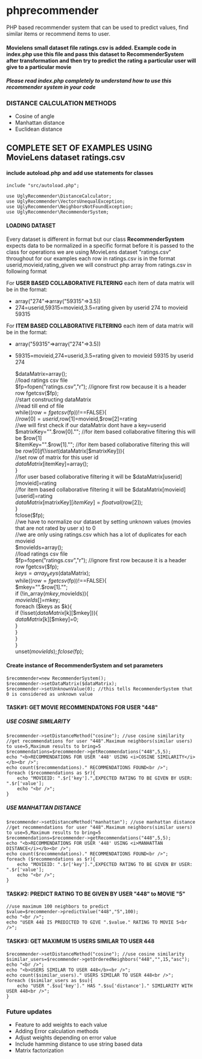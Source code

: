# phprecommender
PHP based recommender system that can be used to predict values, find similar items or recommend items to user.

#### Movielens small dataset file ratings.csv is added. Example code in index.php use this file and pass this dataset to RecommenderSystem after transformation and then try to predict the rating a particular user will give to a particular movie

##### Please read index.php completely to understand how to use this recommender system in your code

### DISTANCE CALCULATION METHODS
- Cosine of angle
- Manhattan distance
- Euclidean distance

## COMPLETE SET OF EXAMPLES USING MovieLens dataset ratings.csv

#### include autoload.php and add use statements for classes

    include "src/autoload.php";

    use UglyRecommender\DistanceCalculator;
    use UglyRecommender\VectorsUnequalException;
    use UglyRecommender\NeighborsNotFoundException;
    use UglyRecommender\RecommenderSystem;

#### LOADING DATASET

Every dataset is different in format but our class **RecommenderSystem** expects data to be normalized
in a specific format before it is passed to the class for operations
we are using MovieLens dataset "ratings.csv" throughout for our examples
each row in ratings.csv is in the format
userid,movieid,rating_given
we will construct php array from ratings.csv in following format

For **USER BASED COLLABORATIVE FILTERING** each item of data matrix will be in the format:
- array("274"=>array("59315"=>3.5))
- 274=userid,59315=movieid,3.5=rating given by userid 274 to movieid 59315 

For **ITEM BASED COLLABORATIVE FILTERING** each item of data matrix will be in the format:
- array("59315"=>array("274"=>3.5))
- 59315=movieid,274=userid,3.5=rating given to movieid 59315 by userid 274

    $dataMatrix=array();  
    //load ratings csv file  
    $fp=fopen("ratings.csv","r");  
    //ignore first row because it is a header row  
    fgetcsv($fp);  
    //start constructing dataMatrix  
    //read till end of file  
    while(($row=fgetcsv($fp))!==FALSE){  
        //$row[0]=userid,$row[1]=movieid,$row[2]=rating  
        //we will first check if our dataMatrix dont have a key=userid  
        $matrixKey="".$row[0].""; //for item based collaborative filtering this will be $row[1]  
        $itemKey="".$row[1].""; //for item based collaborative filtering this will be $row[0]  
        if (!isset($dataMatrix[$matrixKey])){  
            //set row of matrix for this user id  
            $dataMatrix[$itemKey]=array();  
        }  
        //for user based collaborative filtering it will be $dataMatrix[userid][movieid]=rating  
        //for item based collaborative filtering it will be $dataMatrix[movieid][userid]=rating  
        $dataMatrix[$matrixKey][$itemKey]=floatval($row[2]);  
    }  
    fclose($fp);  
    //we have to normalize our dataset by setting unknown values (movies that are not rated by user x) to 0  
    //we are only using ratings.csv which has a lot of duplicates for each movieid  
    $movieIds=array();  
    //load ratings csv file  
    $fp=fopen("ratings.csv","r");  
    //ignore first row because it is a header row  
    fgetcsv($fp);  
    $keys=array_keys($dataMatrix);  
    while(($row=fgetcsv($fp))!==FALSE){  
        $mkey="".$row[1]."";  
        if (!in_array($mkey,$movieIds)){  
            $movieIds[]=$mkey;  
            foreach ($keys as $k){  
                if (!isset($dataMatrix[$k][$mkey])){  
                    $dataMatrix[$k][$mkey]=0;  
                }  
            }  
        }  
    }  
    unset($movieIds);  
    fclose($fp);

#### Create instance of RecommenderSystem and set parameters

    $recommender=new RecommenderSystem();  
    $recommender->setDataMatrix($dataMatrix);  
    $recommender->setUnknownValue(0); //this tells RecommenderSystem that 0 is considered as unknown value  

#### TASK#1: GET MOVIE RECOMMENDATONS FOR USER "448"

##### USE COSINE SIMILARITY

    $recommender->setDistanceMethod("cosine"); //use cosine similarity
    //get recommendations for user "448".Maximum neighbors(similar users) to use=5,Maximum results to bring=5
    $recommendations=$recommender->getRecommendations("448",5,5);
    echo "<b>RECOMMENDATIONS FOR USER '448' USING <i>COSINE SIMILARITY</i></b><br />";
    echo count($recommendations)." RECOMMENDATIONS FOUND<br />";
    foreach ($recommendations as $r){
        echo "MOVIEID: ".$r['key'].",EXPECTED RATING TO BE GIVEN BY USER: ".$r['value'];
        echo "<br />";
    }

##### USE MANHATTAN DISTANCE

    $recommender->setDistanceMethod("manhattan"); //use manhattan distance
    //get recommendations for user "448".Maximum neighbors(similar users) to use=5,Maximum results to bring=5
    $recommendations=$recommender->getRecommendations("448",5,5);
    echo "<b>RECOMMENDATIONS FOR USER '448' USING <i>MANHATTAN DISTANCE</i></b><br />";
    echo count($recommendations)." RECOMMENDATIONS FOUND<br />";
    foreach ($recommendations as $r){
        echo "MOVIEID: ".$r['key'].",EXPECTED RATING TO BE GIVEN BY USER: ".$r['value'];
        echo "<br />";
    }

#### TASK#2: PREDICT RATING TO BE GIVEN BY USER "448" to MOVIE "5"
    
    //use maximum 100 neighbors to predict
    $value=$recommender->predictValue("448","5",100);
    echo "<br />";
    echo "USER 448 IS PREDICTED TO GIVE ".$value." RATING TO MOVIE 5<br />";

#### TASK#3: GET MAXIMUM 15 USERS SIMILAR TO USER 448

    $recommender->setDistanceMethod("cosine"); //use cosine similarity
    $similar_users=$recommender->getOrderedNeighbors("448","",15,"asc");
    echo "<br />";
    echo "<b>USERS SIMILAR TO USER 448</b><br />";
    echo count($similar_users)." USERS SIMILAR TO USER 448<br />";
    foreach ($similar_users as $su){
        echo "USER ".$su['key']." HAS ".$su['distance']." SIMILARITY WITH USER 448<br />";
    }


### Future updates
- Feature to add weights to each value
- Adding Error calculation methods
- Adjust weights depending on error value
- Include hamming distance to use string based data
- Matrix factorization
